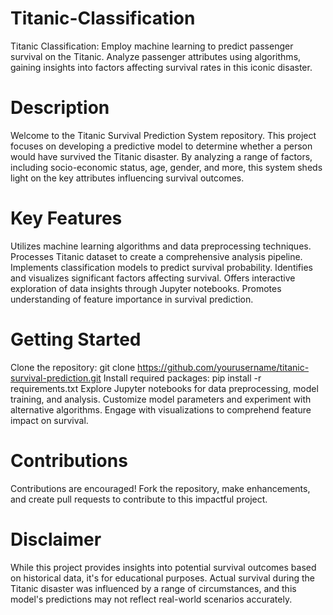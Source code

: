 # Titanic-Classification
Titanic Classification: Employ machine learning to predict passenger survival on the Titanic. Analyze passenger attributes using algorithms, gaining insights into factors affecting survival rates in this iconic disaster.

# Description

Welcome to the Titanic Survival Prediction System repository. This project focuses on developing a predictive model to determine whether a person would have survived the Titanic disaster. By analyzing a range of factors, including socio-economic status, age, gender, and more, this system sheds light on the key attributes influencing survival outcomes.

# Key Features

Utilizes machine learning algorithms and data preprocessing techniques.
Processes Titanic dataset to create a comprehensive analysis pipeline.
Implements classification models to predict survival probability.
Identifies and visualizes significant factors affecting survival.
Offers interactive exploration of data insights through Jupyter notebooks.
Promotes understanding of feature importance in survival prediction.

# Getting Started

Clone the repository: git clone https://github.com/yourusername/titanic-survival-prediction.git
Install required packages: pip install -r requirements.txt
Explore Jupyter notebooks for data preprocessing, model training, and analysis.
Customize model parameters and experiment with alternative algorithms.
Engage with visualizations to comprehend feature impact on survival.

# Contributions

Contributions are encouraged! Fork the repository, make enhancements, and create pull requests to contribute to this impactful project.

# Disclaimer

While this project provides insights into potential survival outcomes based on historical data, it's for educational purposes. Actual survival during the Titanic disaster was influenced by a range of circumstances, and this model's predictions may not reflect real-world scenarios accurately.
